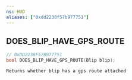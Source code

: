 ```yaml
---
ns: HUD
aliases: ["0xdd2238f57b977751"]
---
```

## DOES_BLIP_HAVE_GPS_ROUTE

```c
// 0xDD2238F57B977751
bool DOES_BLIP_HAVE_GPS_ROUTE(Blip blip);
```

```
Returns whether blip has a gps route attached
```
